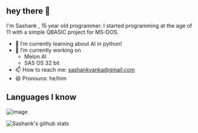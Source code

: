hey there 👋
--
I'm Sashank , 15 year old programmer. I started programming at the age of 11 with a simple QBASIC project for MS-DOS.

+ 🌱 I’m currently learning about AI in python!<br>
+ 🔭 I’m currently working on<br>
  - Melon AI<br>
  - SAS OS 32 bit<br>
+ 📫 How to reach me: [sashankvanka@gmail.com](mailto:sashankvanka@gmail.com)<br>
+ 😄 Pronouns: he/him<br>

## Languages I know

 ![image](https://user-images.githubusercontent.com/32218136/110210658-a1e2a700-7eb8-11eb-8c1f-9c4b6d4cad07.png)
 
![Sashank's github stats](https://github-readme-stats.vercel.app/api?username=SashankV05)
